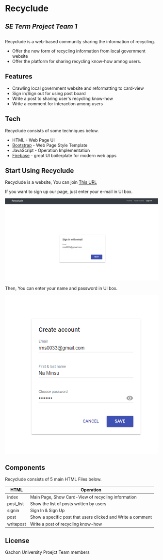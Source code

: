 # Recyclude
## _SE Term Project Team 1_
##

Recyclude is a web-based community sharing the information of recycling.

- Offer the new form of recycling information from local government website
- Offer the platform for sharing recycling know-how amnog users.

## Features

- Crawling local government website and reformatting to card-view
- Sign in/Sign out for using post board
- Write a post to sharing user's recycling know-how
- Write a comment for interaction among users

## Tech

Recyclude consists of some techniques below.

- HTML - Web Page UI
- [Bootstrap] - Web Page Style Template
- JavaScript - Operation Implementation
- [Firebase] - great UI boilerplate for modern web apps

## Start Using Recyclude

Recyclude is a website, You can join [This URL]

If you want to sign up our page, just enter your e-mail in UI box.

![ss1](./resource/signin1.PNG)

Then, You can enter your name and password in UI box.

![ss2](./resource/signin2.PNG)

## Components

Recyclude consists of 5 main HTML Files below.

| HTML | Operation |
| ------ | ------ |
| index | Main Page, Show Card-View of recycling information |
| post_list | Show the list of posts written by users |
| signin | Sign In & Sign Up |
| post | Show a specific post that users clicked and Write a comment |
| writepost | Write a post of recycling know-how |


## License

Gachon University
Proejct Team members


[//]: # (These are reference links used in the body of this note and get stripped out when the markdown processor does its job. There is no need to format nicely because it shouldn't be seen. Thanks SO - http://stackoverflow.com/questions/4823468/store-comments-in-markdown-syntax)

   [Bootstrap]: <http://bootstrapk.com/>
   [Firebase]: <https://firebase.google.com/?hl=ko>
   [This URL]: <https://sangwoo9734.github.io/SE_TEAM1/project/>
   
